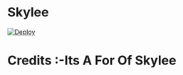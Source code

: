 # Skylee 

[![Deploy](https://www.herokucdn.com/deploy/button.svg)](https://heroku.com/deploy?template=https://github.com/EmiliaDevs/SkyleeBot.git)



# Credits :-Its A For Of Skylee
